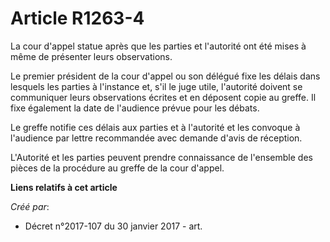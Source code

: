 # Article R1263-4

La cour d'appel statue après que les parties et l'autorité ont été mises à même de présenter leurs observations.

Le premier président de la cour d'appel ou son délégué fixe les délais dans lesquels les parties à l'instance et, s'il le
juge utile, l'autorité doivent se communiquer leurs observations écrites et en déposent copie au greffe. Il fixe également la
date de l'audience prévue pour les débats.

Le greffe notifie ces délais aux parties et à l'autorité et les convoque à l'audience par lettre recommandée avec demande
d'avis de réception.

L'Autorité et les parties peuvent prendre connaissance de l'ensemble des pièces de la procédure au greffe de la cour d'appel.

**Liens relatifs à cet article**

_Créé par_:

  - Décret n°2017-107 du 30 janvier 2017 - art.
